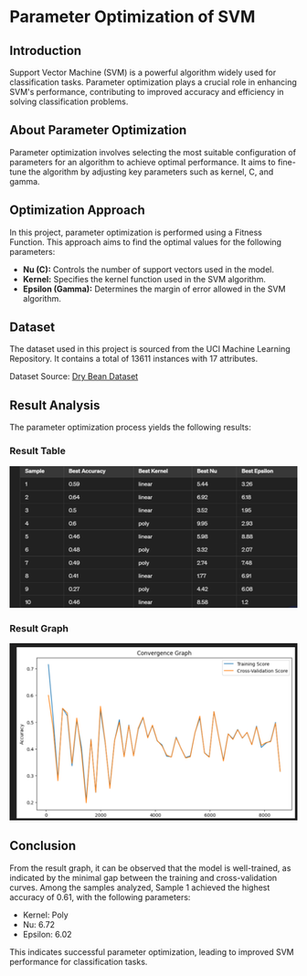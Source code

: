 # Parameter Optimization of SVM

## Introduction

Support Vector Machine (SVM) is a powerful algorithm widely used for classification tasks. Parameter optimization plays a crucial role in enhancing SVM's performance, contributing to improved accuracy and efficiency in solving classification problems.

## About Parameter Optimization

Parameter optimization involves selecting the most suitable configuration of parameters for an algorithm to achieve optimal performance. It aims to fine-tune the algorithm by adjusting key parameters such as kernel, C, and gamma.

## Optimization Approach

In this project, parameter optimization is performed using a Fitness Function. This approach aims to find the optimal values for the following parameters:

- **Nu (C):** Controls the number of support vectors used in the model.
- **Kernel:** Specifies the kernel function used in the SVM algorithm.
- **Epsilon (Gamma):** Determines the margin of error allowed in the SVM algorithm.

## Dataset

The dataset used in this project is sourced from the UCI Machine Learning Repository. It contains a total of 13611 instances with 17 attributes.

Dataset Source: [Dry Bean Dataset](https://archive.ics.uci.edu/ml/datasets/Dry+Bean+Dataset)

## Result Analysis

The parameter optimization process yields the following results:

### Result Table
![Result Table](result_table.png)

### Result Graph
![Result Graph](result_graph.png)

## Conclusion

From the result graph, it can be observed that the model is well-trained, as indicated by the minimal gap between the training and cross-validation curves. Among the samples analyzed, Sample 1 achieved the highest accuracy of 0.61, with the following parameters:
- Kernel: Poly
- Nu: 6.72
- Epsilon: 6.02

This indicates successful parameter optimization, leading to improved SVM performance for classification tasks.
